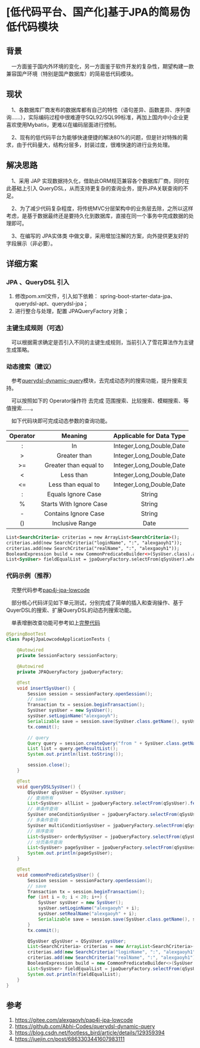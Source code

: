 # [低代码平台、国产化]基于JPA的简易伪低代码模块

## 背景

&ensp;&ensp;一方面鉴于国内外环境的变化，另一方面鉴于软件开发的复杂性，期望构建一款兼容国产环境（特别是国产数据库）的简易低代码模块。

## 现状

&ensp;&ensp;1、各数据库厂商发布的数据库都有自己的特性（语句差异、函数差异、序列查询……），实际编码过程中很难遵守SQL92/SQL99标准，再加上国内中小企业更喜欢使用Mybatis，更难以在编码层面进行控制。

&ensp;&ensp;2、现有的低代码平台为能够快速便捷的解决80%的问题，但是针对特殊的需求，由于代码量大，结构分层多，封装过度，很难快速的进行业务处理。

## 解决思路

&ensp;&ensp;1、采用 JAP 实现数据持久化，借助此ORM规范兼容各个数据库厂商，同时在此基础上引入
QueryDSL，从而支持更复杂的查询业务，提升JPA关联查询的不足。

&ensp;&ensp;2、为了减少代码复杂程度，将传统MVC分层架构中的业务层去除，之所以这样考虑，是基于数据最终还是要持久化到数据库，直接在同一个事务中完成数据的处理即可。

&ensp;&ensp;3、在编写的 JPA实体类 中做文章，采用增加注解的方案，向外提供更友好的字段展示（非必要）。

## 详细方案

### JPA 、QueryDSL 引入

1. 修改pom.xml文件，引入如下依赖： spring-boot-starter-data-jpa、querydsl-apt、querydsl-jpa；
2. 进行整合与处理，配置 JPAQueryFactory 对象；

### 主键生成规则（可选）

&ensp;&ensp;可以根据需求确定是否引入不同的主键生成规则，当前引入了雪花算法作为主键生成策略。

### 动态搜索（建议）

&ensp;&ensp;参考[querydsl-dynamic-query](https://github.com/Abhi-Codes/querydsl-dynamic-query)模块，去完成动态列的搜索功能，提升搜索支持。

&ensp;&ensp;可以按照如下的 Operator操作符 去完成 范围搜索、比较搜索、模糊搜索、等值搜索……。

&ensp;&ensp;如下代码块即可完成动态参数的查询功能。

|  Operator   |         Meaning         | Applicable for Data Type |
|:-----------:|:-----------------------:|:------------------------:|
|      :      |           In            | Integer,Long,Double,Date |
|      >      |      Greater than       | Integer,Long,Double,Date |
|     >=      |  Greater than equal to  | Integer,Long,Double,Date |
|      <      |        Less than        | Integer,Long,Double,Date |
|     <=      |   Less than equal to    | Integer,Long,Double,Date |
|      :      |   Equals Ignore Case    |          String          |
|      %      | Starts With Ignore Case |          String          |
|      -      |  Contains Ignore Case   |          String          |
|     ()      |     Inclusive Range     |           Date           |

```html
List<SearchCriteria> criterias = new ArrayList<SearchCriteria>();
criterias.add(new SearchCriteria("loginName", ":", "alexgaoyh1"));
criterias.add(new SearchCriteria("realName", ":", "alexgaoyh1"));
BooleanExpression build = new CommonPredicateBuilder<>(SysUser.class).and(criterias).build();
List<SysUser> fieldEqualList = jpaQueryFactory.selectFrom(qSysUser).where(build).fetch();
```

### 代码示例（推荐）

&ensp;&ensp;完整代码参考[pap4j-jpa-lowcode](https://gitee.com/alexgaoyh/pap4j-jpa-lowcode)

&ensp;&ensp;部分核心代码详见如下单元测试，分别完成了简单的插入和查询操作、基于QuyerDSL的搜索、扩展QueryDSL的动态列搜索功能。

&ensp;&ensp;单表增删改查功能可参考如上[完整代码](https://gitee.com/alexgaoyh/pap4j-jpa-lowcode)

```java
@SpringBootTest
class Pap4jJpaLowcodeApplicationTests {

    @Autowired
    private SessionFactory sessionFactory;

    @Autowired
    private JPAQueryFactory jpaQueryFactory;

    @Test
    void insertSysUser() {
        Session session = sessionFactory.openSession();
        // save
        Transaction tx = session.beginTransaction();
        SysUser sysUser = new SysUser();
        sysUser.setLoginName("alexgaoyh");
        Serializable save = session.save(SysUser.class.getName(), sysUser);
        tx.commit();

        // query
        Query query = session.createQuery("from " + SysUser.class.getName());
        List list = query.getResultList();
        System.out.println(list.toString());

        session.close();
    }

    @Test
    void queryDSLSysUser() {
        QSysUser qSysUser = QSysUser.sysUser;
        // 查询所有
        List<SysUser> allList = jpaQueryFactory.selectFrom(qSysUser).fetch();
        // 单条件查询
        SysUser oneConditionSysUser = jpaQueryFactory.selectFrom(qSysUser).where(qSysUser.loginName.eq("alexgaoyh1")).fetchOne();
        // 多条件查询
        SysUser multiConditionSysUser = jpaQueryFactory.selectFrom(qSysUser).where(qSysUser.loginName.eq("alexgaoyh2").and(qSysUser.realName.eq("alexgaoyh2"))).fetchOne();
        // 排序查询
        List<SysUser> orderBySysUser = jpaQueryFactory.selectFrom(qSysUser).orderBy(qSysUser.sysUserId.desc()).fetch();
        // 分页条件查询
        List<SysUser> pageSysUser = jpaQueryFactory.selectFrom(qSysUser).where(qSysUser.loginName.like("alexgaoyh%")).orderBy(qSysUser.sysUserId.desc()).offset(0).limit(10).fetch();
        System.out.println(pageSysUser);
    }

    @Test
    void commonPredicateSysUser() {
        Session session = sessionFactory.openSession();
        // save
        Transaction tx = session.beginTransaction();
        for (int i = 0; i < 20; i++) {
            SysUser sysUser = new SysUser();
            sysUser.setLoginName("alexgaoyh" + i);
            sysUser.setRealName("alexgaoyh" + i);
            Serializable save = session.save(SysUser.class.getName(), sysUser);
        }
        tx.commit();

        QSysUser qSysUser = QSysUser.sysUser;
        List<SearchCriteria> criterias = new ArrayList<SearchCriteria>();
        criterias.add(new SearchCriteria("loginName", ":", "alexgaoyh1"));
        criterias.add(new SearchCriteria("realName", ":", "alexgaoyh1"));
        BooleanExpression build = new CommonPredicateBuilder<>(SysUser.class).and(criterias).build();
        List<SysUser> fieldEqualList = jpaQueryFactory.selectFrom(qSysUser).where(build).fetch();
        System.out.println(fieldEqualList);
    }
}
```

## 参考

1. https://gitee.com/alexgaoyh/pap4j-jpa-lowcode 
2. https://github.com/Abhi-Codes/querydsl-dynamic-query
3. https://blog.csdn.net/footless_bird/article/details/129359394
4. https://juejin.cn/post/6863303441607983111

